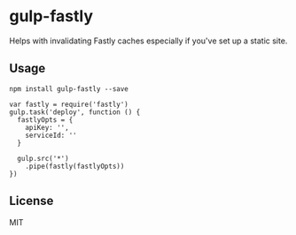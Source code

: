 # gulp-fastly

Helps with invalidating Fastly caches especially if you've set up a static site.

## Usage

```
npm install gulp-fastly --save
```

```
var fastly = require('fastly')
gulp.task('deploy', function () {
  fastlyOpts = {
    apiKey: '',
    serviceId: ''
  }

  gulp.src('*')
    .pipe(fastly(fastlyOpts))
})
```

## License

MIT
